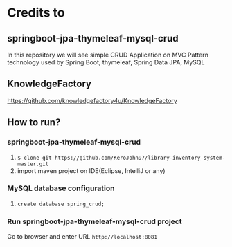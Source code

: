 # Credits to
## springboot-jpa-thymeleaf-mysql-crud
In this repository we will see simple CRUD Application on MVC Pattern technology used by Spring Boot, thymeleaf, Spring Data JPA, MySQL
## KnowledgeFactory
https://github.com/knowledgefactory4u/KnowledgeFactory

## How to run?
### springboot-jpa-thymeleaf-mysql-crud
1. `$ clone git https://github.com/KeroJohn97/library-inventory-system-master.git`
2. import maven project on IDE(Eclipse, IntelliJ or any)

### MySQL database configuration
1. `create database spring_crud;`

### Run springboot-jpa-thymeleaf-mysql-crud project
Go to browser and enter URL `http://localhost:8081`

